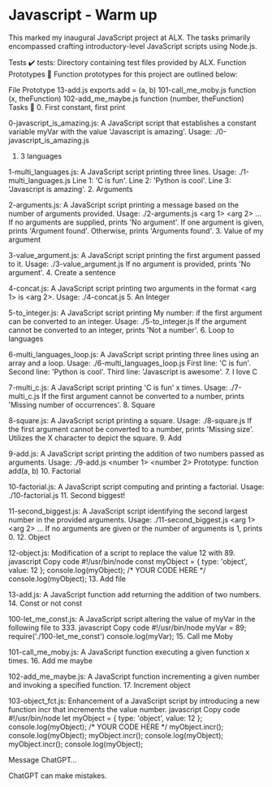 # Javascript - Warm up

This marked my inaugural JavaScript project at ALX. The tasks primarily encompassed crafting introductory-level JavaScript scripts using Node.js.

Tests :heavy_check_mark:
tests: Directory containing test files provided by ALX.
Function Prototypes :floppy_disk:
Function prototypes for this project are outlined below:

File	Prototype
13-add.js	exports.add = (a, b)
101-call_me_moby.js	function (x, theFunction)
102-add_me_maybe.js	function (number, theFunction)
Tasks :page_with_curl:
0. First constant, first print

0-javascript_is_amazing.js: A JavaScript script that establishes a constant variable myVar with the value 'Javascript is amazing'.
Usage: ./0-javascript_is_amazing.js
1. 3 languages

1-multi_languages.js: A JavaScript script printing three lines.
Usage: ./1-multi_languages.js
Line 1: 'C is fun'.
Line 2: 'Python is cool'.
Line 3: 'Javascript is amazing'.
2. Arguments

2-arguments.js: A JavaScript script printing a message based on the number of arguments provided.
Usage: ./2-arguments.js <arg 1> <arg 2> ...
If no arguments are supplied, prints 'No argument'.
If one argument is given, prints 'Argument found'.
Otherwise, prints 'Arguments found'.
3. Value of my argument

3-value_argument.js: A JavaScript script printing the first argument passed to it.
Usage: ./3-value_argument.js <arg>
If no argument is provided, prints 'No argument'.
4. Create a sentence

4-concat.js: A JavaScript script printing two arguments in the format <arg 1> is <arg 2>.
Usage: ./4-concat.js <arg1> <arg2>
5. An Integer

5-to_integer.js: A JavaScript script printing My number: <first argument converted to integer> if the first argument can be converted to an integer.
Usage: ./5-to_integer.js
If the argument cannot be converted to an integer, prints 'Not a number'.
6. Loop to languages

6-multi_languages_loop.js: A JavaScript script printing three lines using an array and a loop.
Usage: ./6-multi_languages_loop.js
First line: 'C is fun'.
Second line: 'Python is cool'.
Third line: 'Javascript is awesome'.
7. I love C

7-multi_c.js: A JavaScript script printing 'C is fun' x times.
Usage: ./7-multi_c.js <x>
If the first argument cannot be converted to a number, prints 'Missing number of occurrences'.
8. Square

8-square.js: A JavaScript script printing a square.
Usage: ./8-square.js <size>
If the first argument cannot be converted to a number, prints 'Missing size'.
Utilizes the X character to depict the square.
9. Add

9-add.js: A JavaScript script printing the addition of two numbers passed as arguments.
Usage: ./9-add.js <number 1> <number 2>
Prototype: function add(a, b)
10. Factorial

10-factorial.js: A JavaScript script computing and printing a factorial.
Usage: ./10-factorial.js <number to compute factorial of>
11. Second biggest!

11-second_biggest.js: A JavaScript script identifying the second largest number in the provided arguments.
Usage: ./11-second_biggest.js <arg 1> <arg 2> ...
If no arguments are given or the number of arguments is 1, prints 0.
12. Object

12-object.js: Modification of a script to replace the value 12 with 89.
javascript
Copy code
#!/usr/bin/node
const myObject = {
  type: 'object',
  value: 12
};
console.log(myObject);
/*
YOUR CODE HERE
*/
console.log(myObject);
13. Add file

13-add.js: A JavaScript function add returning the addition of two numbers.
14. Const or not const

100-let_me_const.js: A JavaScript script altering the value of myVar in the following file to 333.
javascript
Copy code
#!/usr/bin/node
myVar = 89;
require('./100-let_me_const')
console.log(myVar);
15. Call me Moby

101-call_me_moby.js: A JavaScript function executing a given function x times.
16. Add me maybe

102-add_me_maybe.js: A JavaScript function incrementing a given number and invoking a specified function.
17. Increment object

103-object_fct.js: Enhancement of a JavaScript script by introducing a new function incr that increments the value number.
javascript
Copy code
#!/usr/bin/node
let myObject = {
  type: 'object',
  value: 12
};
console.log(myObject);
/*
YOUR CODE HERE
*/
myObject.incr();
console.log(myObject);
myObject.incr();
console.log(myObject);
myObject.incr();
console.log(myObject);




Message ChatGPT…

ChatGPT can make mistakes.